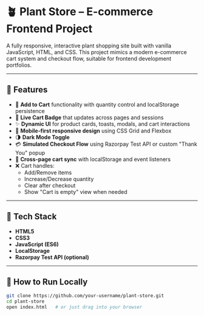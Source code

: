 # 🪴 Plant Store – E-commerce Frontend Project

A fully responsive, interactive plant shopping site built with vanilla JavaScript, HTML, and CSS. This project mimics a modern e-commerce cart system and checkout flow, suitable for frontend development portfolios.

---

## 🌿 Features

- 🛒 **Add to Cart** functionality with quantity control and localStorage persistence
- 🧮 **Live Cart Badge** that updates across pages and sessions
- ✨ **Dynamic UI** for product cards, toasts, modals, and cart interactions
- 📱 **Mobile-first responsive design** using CSS Grid and Flexbox
- 🌗 **Dark Mode Toggle**
- 💳 **Simulated Checkout Flow** using Razorpay Test API or custom "Thank You" popup
- 🔄 **Cross-page cart sync** with localStorage and event listeners
- ❌ Cart handles:
  - Add/Remove items
  - Increase/Decrease quantity
  - Clear after checkout
  - Show "Cart is empty" view when needed

---

## 🧪 Tech Stack

- **HTML5**
- **CSS3**
- **JavaScript (ES6)**
- **LocalStorage**
- **Razorpay Test API (optional)**

---

## 🚀 How to Run Locally

```bash
git clone https://github.com/your-username/plant-store.git
cd plant-store
open index.html   # or just drag into your browser
```

